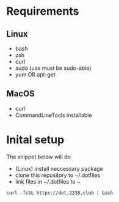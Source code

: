 # Requirements

## Linux

- bash
- zsh
- curl
- sudo (use must be sudo-able)
- yum OR apt-get

## MacOS

- curl
- CommandLineTools installable

# Inital setup

The snippet below will do

- (Linux) install neccessary package
- clone this repository to ~/.dotfiles
- link files in ~/.dotfiles to ~

```
curl -fsSL https://dot.2238.club | bash
```
